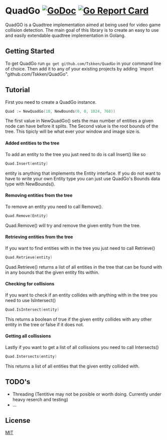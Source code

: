 # QuadGo [![GoDoc](https://godoc.org/github.com/Tskken/QuadGo?status.svg)](https://godoc.org/github.com/Tskken/QuadGo) [![Go Report Card](https://goreportcard.com/badge/github.com/Tskken/QuadGo)](https://goreportcard.com/report/github.com/Tskken/QuadGo)

QuadGO is a Quadtree implementation aimed at being used for video game collision detection.
The main goal of this library is to create an easy to use and easily extendable quadtree implementation
in Golang.

## Getting Started
To get QuadGo run  `go get github.com/Tskken/QuadGo` in your command line of choice.
Then add it to any of your existing projects by adding `import "github.com/Tskken/QuadGo".

## Tutorial

First you need to create a QuadGo instance.

```go
Quad := NewQuadGo(10, NewBounds(0, 0, 1024, 768))
```

The first value in NewQuadGo() sets the max number of entities a given node can have
before it splits. The Second value is the root bounds of the tree. This tipicly will be what 
ever your window and image size is.

#### Added entities to the tree

To add an entity to the tree you just need to do is call Insert() like so

```go
Quad.Insert(entity)
```

entity is anything that implements the Entity interface. If you do not want to have to write your
own Entity type you can just use QuadGo's Bounds data type with NewBounds().

#### Removing entities from the tree

To remove an entity you need to call Remove().

```go
Quad.Remove(Entity)
```

Quad.Remove() will try and remove the given entity from the tree.

#### Retrieving entities from the tree

If you want to find entities with in the tree you just need to call Retrieve()

```go
Quad.Retrieve(entity)
```

Quad.Retrieve() returns a list of all entities in the tree that can be found with in any
bounds that the given entity fits within.

#### Checking for collisions

If you want to check if an entity collides with anything with in the tree you need to use IsIntersect()

```go
Quad.IsIntersect(entity)
```

This returns a boolean of true if the given entity collides with any other entity in the tree or false if
it does not.

#### Getting all collissions

Lastly if you want to get a list of all collissions you need to call Intersects()

```go
Quad.Intersects(entity)
```

This returns a list of all entities that the given entity collided with.

## TODO's

- Threading (Tentitive may not be posible or worth doing. Currently under heavy reserch and testing)
- ...

## License

[MIT](LICENSE)
